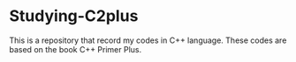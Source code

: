 # Studying-C2plus
This is a repository that record my codes in C++ language. These codes are based on the book C++ Primer Plus.
